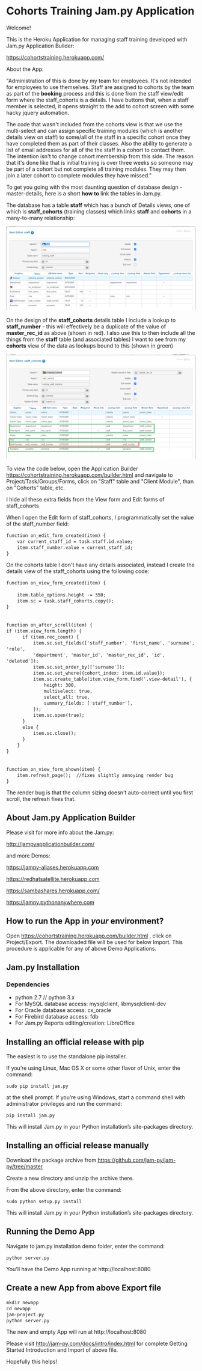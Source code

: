 # Cohorts Training Jam.py Application 

Welcome! 

This is the Heroku Application for managing staff training developed with Jam.py Application Builder:

https://cohortstraining.herokuapp.com/

About the App:

"Administration of this is done by my team for employees.  It's not intended for employees to use themselves.  Staff are assigned to cohorts by the team as part of the **booking** process and this is done from the staff view/edit form where the staff_cohorts is a details. I have buttons that, when a staff member is selected, it opens straight to the add to cohort screen with some hacky jquery automation.

The code that wasn't included from the cohorts view is that we use the multi-select and can assign specific training modules (which is another details view on staff) to some/all of the staff in a specific cohort once they have completed them as part of their classes. Also the ability to generate a list of email addresses for all of the the staff in a cohort to contact them.  The intention isn't to change cohort membership from this side.  The reason that it's done like that is initial training is over three weeks so someone may be part of a cohort but not complete all training modules.  They may then join a later cohort to complete modules they have missed."




To get you going with the most daunting question of database design - master-details, here is a short **how to** link the tables in Jam.py.

The database has a table **staff** which has a bunch of Details views, one of which is **staff_cohorts** (training classes) which links **staff** and **cohorts** in a many-to-many relationship:

![Staff](https://github.com/platipusica/Cohorts/blob/master/images/test/Auto%20Generated%20Inline%20Image%201.png)

On the design of the **staff_cohorts** details table I include a lookup to **staff_number** - this will effectively be a duplicate of the value of **master_rec_id** as above (shown in red).  I also use this to then include all the things from the **staff** table (and associated tables) I want to see from my **cohorts** view of the data as lookups bound to this (shown in green)


![Staff Cohorts](https://github.com/platipusica/Cohorts/blob/master/images/test/Auto%20Generated%20Inline%20Image%202.png)

To view the code below, open the Application Builder https://cohortstraining.herokuapp.com/builder.html and navigate to Project/Task/Groups/Forms, click on "Staff" table and "Client Module", than on "Cohorts" table, etc.

I hide all these extra fields from the View form and Edit forms of staff_cohorts

When I open the Edit form of staff_cohorts, I programmatically set the value of the staff_number field:

```
function on_edit_form_created(item) {
    var current_staff_id = task.staff.id.value;
    item.staff_number.value = current_staff_id;
}
```

On the cohorts table I don't have any details associated, instead I create the details view of the staff_cohorts using the following code:

```
function on_view_form_created(item) {

    item.table_options.height -= 350;
    item.sc = task.staff_cohorts.copy();
}


function on_after_scroll(item) {
if (item.view_form.length) {
      if (item.rec_count) {
          item.sc.set_fields(['staff_number', 'first_name', 'surname', 'role',
          'department', 'master_id', 'master_rec_id', 'id', 'deleted']);
          item.sc.set_order_by(['surname']);
          item.sc.set_where({cohort_index: item.id.value});
          item.sc.create_table(item.view_form.find('.view-detail'), {
              height: 300,
              multiselect: true,
              select_all: true,
              summary_fields: ['staff_number'],
          });
          item.sc.open(true);
      }
      else {
          item.sc.close();
      }
    }
}


function on_view_form_shown(item) {
    item.refresh_page();  //fixes slightly annoying render bug
}
```

The render bug is that the column sizing doesn't auto-correct until you first scroll, the refresh fixes that.

About Jam.py Application Builder
------------

Please visit for more info about the Jam.py:

http://jampyapplicationbuilder.com/

and more Demos:

https://jampy-aliases.herokuapp.com

https://redhatsatellite.herokuapp.com

https://sambashares.herokuapp.com/

https://jampy.pythonanywhere.com


How to run the App in *your* environment?
------------

Open https://cohortstraining.herokuapp.com/builder.html , click on Project/Export. The downloaded file will be used for below Import.
This procedure is applicable for any of above Demo Applications.



Jam.py Installation
------------

### Dependencies

 * python 2.7 // python 3.x
 * For MySQL database access: mysqlclient, libmysqlclient-dev
 * For Oracle database access: cx_oracle
 * For Firebird database access: fdb
 * For Jam.py Reports editing/creation: LibreOffice

## Installing an official release with pip


The easiest is to use the standalone pip installer.

If you’re using Linux, Mac OS X or some other flavor of Unix, enter the command:
```
sudo pip install jam.py 
```
at the shell prompt. If you’re using Windows, start a command shell with administrator privileges and run the command:
```
pip install jam.py
```
This will install Jam.py in your Python installation’s site-packages directory.


## Installing an official release manually

Download the package archive from https://github.com/jam-py/jam-py/tree/master

Create a new directory and unzip the archive there.

From the above directory, enter the command:

```
sudo python setup.py install
```

This will install Jam.py in your Python installation’s site-packages directory.

## Running the Demo App

Navigate to jam.py installation demo folder, enter the command:
```
python server.py
```

You'll have the Demo App running at http://localhost:8080

## Create a new App from above Export file

```
mkdir newapp
cd newapp
jam-project.py
python server.py
```
The new and empty App will run at http://localhost:8080

Please visit http://jam-py.com/docs/intro/index.html for complete Getting Started Introduction and Import of above file.




Hopefully this helps!
